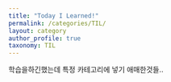 ```yaml
---
title: "Today I Learned!"
permalink: /categories/TIL/
layout: category
author_profile: true
taxonomy: TIL
---
```


학습을하긴했는데 특정 카테고리에 넣기 애매한것들..